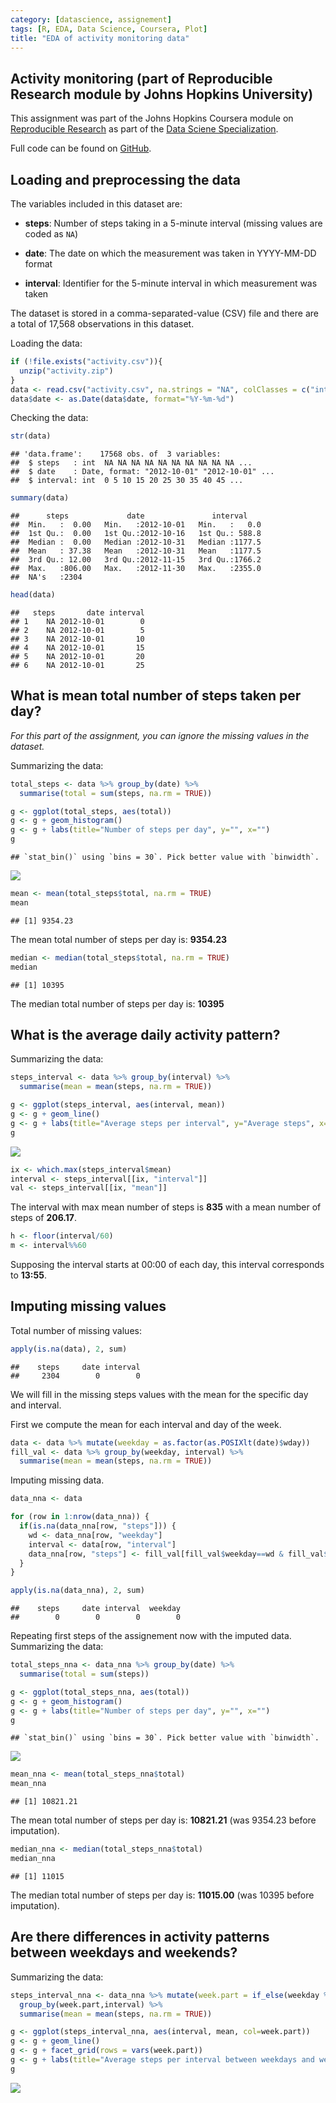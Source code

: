 ```yaml
---
category: [datascience, assignement]
tags: [R, EDA, Data Science, Coursera, Plot]
title: "EDA of activity monitoring data"
---
```


## Activity monitoring (part of Reproducible Research module by Johns Hopkins University)

This assignment was part of the Johns Hopkins Coursera module on [Reproducible Research](https://www.coursera.org/learn/reproducible-research) as part of the [Data Sciene Specialization](https://www.coursera.org/specializations/jhu-data-science).


Full code can be found on [GitHub](https://github.com/bmaingret/RepData_PeerAssessment1).

## Loading and preprocessing the data

The variables included in this dataset are:

* **steps**: Number of steps taking in a 5-minute interval (missing
    values are coded as `NA`)

* **date**: The date on which the measurement was taken in YYYY-MM-DD
    format

* **interval**: Identifier for the 5-minute interval in which
    measurement was taken

The dataset is stored in a comma-separated-value (CSV) file and there
are a total of 17,568 observations in this
dataset.

Loading the data:

```r
if (!file.exists("activity.csv")){
  unzip("activity.zip")
}
data <- read.csv("activity.csv", na.strings = "NA", colClasses = c("integer", "character", "integer"))
data$date <- as.Date(data$date, format="%Y-%m-%d")
```

Checking the data:

```r
str(data)
```

```
## 'data.frame':	17568 obs. of  3 variables:
##  $ steps   : int  NA NA NA NA NA NA NA NA NA NA ...
##  $ date    : Date, format: "2012-10-01" "2012-10-01" ...
##  $ interval: int  0 5 10 15 20 25 30 35 40 45 ...
```

```r
summary(data)
```

```
##      steps             date               interval     
##  Min.   :  0.00   Min.   :2012-10-01   Min.   :   0.0  
##  1st Qu.:  0.00   1st Qu.:2012-10-16   1st Qu.: 588.8  
##  Median :  0.00   Median :2012-10-31   Median :1177.5  
##  Mean   : 37.38   Mean   :2012-10-31   Mean   :1177.5  
##  3rd Qu.: 12.00   3rd Qu.:2012-11-15   3rd Qu.:1766.2  
##  Max.   :806.00   Max.   :2012-11-30   Max.   :2355.0  
##  NA's   :2304
```

```r
head(data)
```

```
##   steps       date interval
## 1    NA 2012-10-01        0
## 2    NA 2012-10-01        5
## 3    NA 2012-10-01       10
## 4    NA 2012-10-01       15
## 5    NA 2012-10-01       20
## 6    NA 2012-10-01       25
```

## What is mean total number of steps taken per day?
*For this part of the assignment, you can ignore the missing values in the dataset.*

Summarizing the data:

```r
total_steps <- data %>% group_by(date) %>%
  summarise(total = sum(steps, na.rm = TRUE))
```

```r
g <- ggplot(total_steps, aes(total))
g <- g + geom_histogram()
g <- g + labs(title="Number of steps per day", y="", x="")
g
```

```
## `stat_bin()` using `bins = 30`. Pick better value with `binwidth`.
```

![](/assets/2019-10-23-Reproducible-Research_Activity-data/unnamed-chunk-4-1.png)<!-- -->


```r
mean <- mean(total_steps$total, na.rm = TRUE)
mean
```

```
## [1] 9354.23
```
The mean total number of steps per day is: **9354.23**


```r
median <- median(total_steps$total, na.rm = TRUE)
median
```

```
## [1] 10395
```
The median total number of steps per day is: **10395**

## What is the average daily activity pattern?

Summarizing the data:

```r
steps_interval <- data %>% group_by(interval) %>%
  summarise(mean = mean(steps, na.rm = TRUE))
```


```r
g <- ggplot(steps_interval, aes(interval, mean))
g <- g + geom_line()
g <- g + labs(title="Average steps per interval", y="Average steps", x="Interval")
g
```

![](/assets/2019-10-23-Reproducible-Research_Activity-data/unnamed-chunk-8-1.png)<!-- -->


```r
ix <- which.max(steps_interval$mean)
interval <- steps_interval[[ix, "interval"]]
val <- steps_interval[[ix, "mean"]]
```

The interval with max mean number of steps is **835** with a mean number of steps of **206.17**.

```r
h <- floor(interval/60)
m <- interval%%60
```

Supposing the interval starts at 00:00 of each day, this interval corresponds to **13:55**.

## Imputing missing values

Total number of missing values:

```r
apply(is.na(data), 2, sum)
```

```
##    steps     date interval 
##     2304        0        0
```

We will fill in the missing steps values with the mean for the specific day and interval.

First we compute the mean for each interval and day of the week.

```r
data <- data %>% mutate(weekday = as.factor(as.POSIXlt(date)$wday))
fill_val <- data %>% group_by(weekday, interval) %>%
  summarise(mean = mean(steps, na.rm = TRUE))
```

Imputing missing data.

```r
data_nna <- data

for (row in 1:nrow(data_nna)) {
  if(is.na(data_nna[row, "steps"])) {
    wd <- data_nna[row, "weekday"]
    interval <- data[row, "interval"]
    data_nna[row, "steps"] <- fill_val[fill_val$weekday==wd & fill_val$interval==interval, "mean"]
  }
}

apply(is.na(data_nna), 2, sum)
```

```
##    steps     date interval  weekday 
##        0        0        0        0
```

Repeating first steps of the assignement now with the imputed data.
Summarizing the data:

```r
total_steps_nna <- data_nna %>% group_by(date) %>%
  summarise(total = sum(steps))
```

```r
g <- ggplot(total_steps_nna, aes(total))
g <- g + geom_histogram()
g <- g + labs(title="Number of steps per day", y="", x="")
g
```

```
## `stat_bin()` using `bins = 30`. Pick better value with `binwidth`.
```

![](/assets/2019-10-23-Reproducible-Research_Activity-data/unnamed-chunk-15-1.png)<!-- -->


```r
mean_nna <- mean(total_steps_nna$total)
mean_nna
```

```
## [1] 10821.21
```
The mean total number of steps per day is: **10821.21** (was 9354.23 before imputation).


```r
median_nna <- median(total_steps_nna$total)
median_nna
```

```
## [1] 11015
```
The median total number of steps per day is: **11015.00** (was 10395 before imputation).

## Are there differences in activity patterns between weekdays and weekends?

Summarizing the data:

```r
steps_interval_nna <- data_nna %>% mutate(week.part = if_else(weekday %in% c(1,6), "weekend", "weekdays")) %>%
  group_by(week.part,interval) %>%
  summarise(mean = mean(steps, na.rm = TRUE))
```



```r
g <- ggplot(steps_interval_nna, aes(interval, mean, col=week.part))
g <- g + geom_line()
g <- g + facet_grid(rows = vars(week.part))
g <- g + labs(title="Average steps per interval between weekdays and week", y="Average steps", x="Interval")
g
```

![](/assets/2019-10-23-Reproducible-Research_Activity-data/unnamed-chunk-19-1.png)<!-- -->

